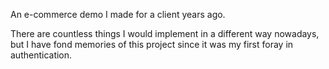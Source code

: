 An e-commerce demo I made for a client years ago. 

There are countless things I would implement in a different way nowadays,
but I have fond memories of this project since it was my first foray in authentication.
